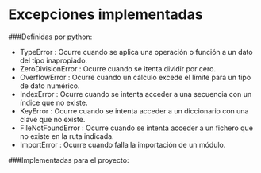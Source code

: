 # Excepciones implementadas



###Definidas por python:

- TypeError : 
Ocurre cuando se aplica una operación o función a un dato del tipo inapropiado.
- ZeroDivisionError : 
Ocurre cuando se itenta dividir por cero.
- OverflowError : 
Ocurre cuando un cálculo excede el límite para un tipo de dato numérico.
- IndexError : 
Ocurre cuando se intenta acceder a una secuencia con un índice que no existe.
- KeyError : 
Ocurre cuando se intenta acceder a un diccionario con una clave que no existe.
- FileNotFoundError : 
Ocurre cuando se intenta acceder a un fichero que no existe en la ruta indicada.
- ImportError : 
Ocurre cuando falla la importación de un módulo.

###Implementadas para el proyecto:
